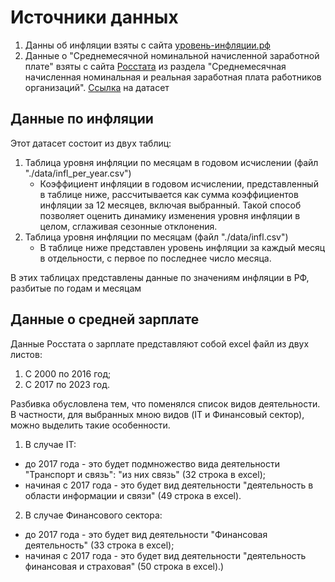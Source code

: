 # Источники данных
1. Данны об инфляции взяты с сайта [уровень-инфляции.рф](https://xn----ctbjnaatncev9av3a8f8b.xn--p1ai/%D1%82%D0%B0%D0%B1%D0%BB%D0%B8%D1%86%D1%8B-%D0%B8%D0%BD%D1%84%D0%BB%D1%8F%D1%86%D0%B8%D0%B8)
2. Данные о "Среднемесячной номинальной начисленной заработной плате" взяты с сайта [Росстата](https://rosstat.gov.ru/labor_market_employment_salaries) из раздела "Среднемесячная начисленная номинальная и реальная заработная плата работников организаций". [Ссылка](https://rosstat.gov.ru/storage/mediabank/tab3-zpl_2023.xlsx) на датасет

## Данные по инфляции
Этот датасет состоит из двух таблиц:
1. Таблица уровня инфляции по месяцам в годовом исчислении (файл "./data/infl_per_year.csv")
   - Коэффициент инфляции в годовом исчислении, представленный в таблице ниже, рассчитывается как сумма коэффициентов инфляции за 12 месяцев, включая выбранный. Такой способ позволяет оценить динамику изменения уровня инфляции в целом, сглаживая сезонные отклонения.
2. Таблица уровня инфляции по месяцам (файл "./data/infl.csv")
   - В таблице ниже представлен уровень инфляции за каждый месяц в отдельности, с первое по последнее число месяца.

В этих таблицах представлены данные по значениям инфляции в РФ, разбитые по годам и месяцам

## Данные о средней зарплате

Данные Росстата о зарплате представляют собой excel файл из двух листов:
1. С 2000 по 2016 год;
2. С 2017 по 2023 год.

Разбивка обусловлена тем, что поменялся список видов деятельности. В частности, для выбранных мною видов (IT и Финансовый сектор),
можно выделить такие особенности.
1. В случае IT:
- до 2017 года - это будет подмножество вида деятельности "Транспорт и связь": "из них связь" (32 строка в excel);
- начиная с 2017 года - это будет вид деятельности "деятельность в области информации и связи" (49 строка в excel).
2. В случае Финансового сектора:
- до 2017 года - это будет вид деятельности "Финансовая деятельность" (33 строка в excel);
- начиная с 2017 года - это будет вид деятельности "деятельность финансовая и страховая" (50 строка в excel).)